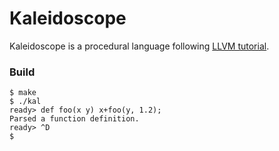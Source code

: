 # Kaleidoscope
Kaleidoscope is a procedural language following [LLVM tutorial](http://llvm.org/docs/tutorial/index.html).



### Build

```shell
$ make
$ ./kal
ready> def foo(x y) x+foo(y, 1.2);
Parsed a function definition.
ready> ^D
$
```

